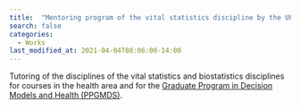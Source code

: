 ```yaml
---
title:  "Mentoring program of the vital statistics discipline by the UFPB statistics department"
search: false
categories: 
  - Works
last_modified_at: 2021-04-04T08:06:00-14:00
---
```

Tutoring of the disciplines of the vital statistics and biostatistics disciplines for courses in the health area and for the [Graduate Program in Decision Models and Health (PPGMDS)](https://sigaa.ufpb.br/sigaa/public/programa/portal.jsf?id=1895).
